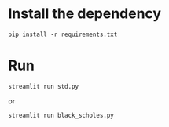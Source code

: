 # Install the dependency
```shell
pip install -r requirements.txt
```

# Run
```shell
streamlit run std.py
```
or
```shell
streamlit run black_scholes.py
```
